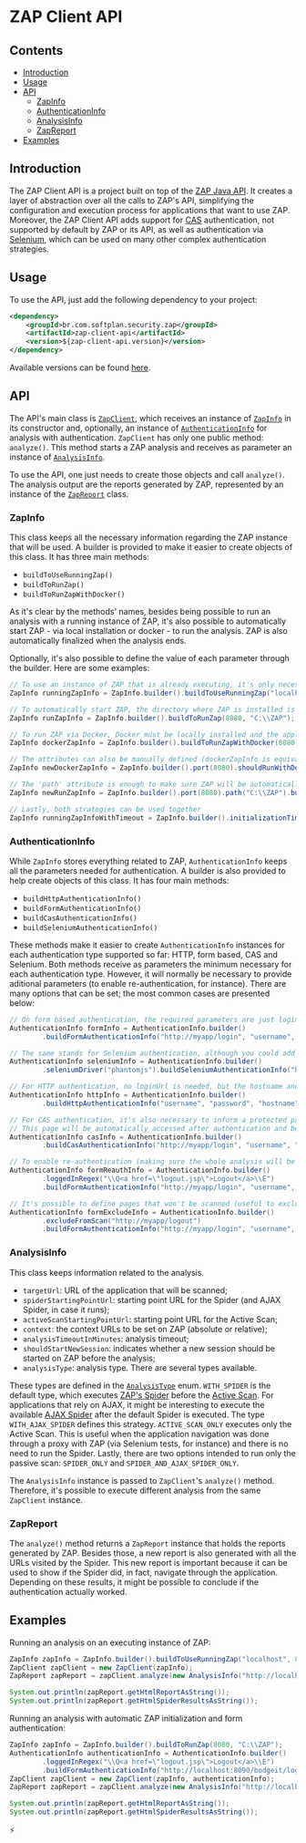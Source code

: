 # ZAP Client API

## Contents

- [Introduction](#introduction)
- [Usage](#usage)
- [API](#api)
    - [ZapInfo](#zapinfo)
    - [AuthenticationInfo](#authenticationinfo)
    - [AnalysisInfo](#analysisinfo)
    - [ZapReport](#zapreport)
- [Examples](#examples)

## Introduction

The ZAP Client API is a project built on top of the [ZAP Java API](https://github.com/zaproxy/zaproxy/wiki/ApiJava). It creates a layer of abstraction over all the calls to ZAP's API, simplifying the configuration and execution process for applications that want to use ZAP. Moreover, the ZAP Client API adds support for [CAS](http://jasig.github.io/cas/) authentication, not supported by default by ZAP or its API, as well as authentication via [Selenium](http://www.seleniumhq.org/), which can be used on many other complex authentication strategies.

## Usage

To use the API, just add the following dependency to your project:

```xml
<dependency>
	<groupId>br.com.softplan.security.zap</groupId>
	<artifactId>zap-client-api</artifactId>
	<version>${zap-client-api.version}</version>
</dependency>
```

Available versions can be found [here](http://search.maven.org/#search%7Cga%7C1%7Cg%3A%22br.com.softplan.security.zap%22%20AND%20a%3A%22zap-client-api%22).

## API

The API's main class is [`ZapClient`](src/main/java/br/com/softplan/security/zap/api/ZapClient.java), which receives an instance of [`ZapInfo`](../zap-utils/src/main/java/br/com/softplan/security/zap/commons/ZapInfo.java) in its constructor and, optionally, an instance of [`AuthenticationInfo`](src/main/java/br/com/softplan/security/zap/api/model/AuthenticationInfo.java) for analysis with authentication. `ZapClient` has only one public method: `analyze()`. This method starts a ZAP analysis and receives as parameter an instance of [`AnalysisInfo`](src/main/java/br/com/softplan/security/zap/api/model/AnalysisInfo.java).

To use the API, one just needs to create those objects and call `analyze()`. The analysis output are the reports generated by ZAP, represented by an instance of the [`ZapReport`](src/main/java/br/com/softplan/security/zap/api/report/ZapReport.java) class.

### ZapInfo

This class keeps all the necessary information regarding the ZAP instance that will be used. A builder is provided to make it easier to create objects of this class. It has three main methods:

- `buildToUseRunningZap()`
- `buildToRunZap()`
- `buildToRunZapWithDocker()`

As it's clear by the methods' names, besides being possible to run an analysis with a running instance of ZAP, it's also possible to automatically start ZAP - via local installation or docker - to run the analysis. ZAP is also automatically finalized when the analysis ends.

Optionally, it's also possible to define the value of each parameter through the builder. Here are some examples:

```java
// To use an instance of ZAP that is already executing, it's only necessary to inform ZAP's host and port
ZapInfo runningZapInfo = ZapInfo.builder().buildToUseRunningZap("localhost", 8080);

// To automatically start ZAP, the directory where ZAP is installed is required
ZapInfo runZapInfo = ZapInfo.builder().buildToRunZap(8080, "C:\\ZAP");

// To run ZAP via Docker, Docker must be locally installed and the application must have permission to run Docker
ZapInfo dockerZapInfo = ZapInfo.builder().buildToRunZapWithDocker(8080);

// The attributes can also be manually defined (dockerZapInfo is equivalent to newDockerZapInfo, for instance)
ZapInfo newDockerZapInfo = ZapInfo.builder().port(8080).shouldRunWithDocker(true).build();

// The 'path' attribute is enough to make sure ZAP will be automatically started
ZapInfo newRunZapInfo = ZapInfo.builder().port(8080).path("C:\\ZAP").build(); // equivalent to runZapInfo

// Lastly, both strategies can be used together
ZapInfo runningZapInfoWithTimeout = ZapInfo.builder().initializationTimeoutInMillis(30000L).buildToRunZap(8090, "C:\\ZAP");
```

### AuthenticationInfo

While `ZapInfo` stores everything related to ZAP, `AuthenticationInfo` keeps all the parameters needed for authentication. A builder is also provided to help create objects of this class. It has four main methods:

- `buildHttpAuthenticationInfo()`
- `buildFormAuthenticationInfo()`
- `buildCasAuthenticationInfo()`
- `buildSeleniumAuthenticationInfo()`

These methods make it easier to create `AuthenticationInfo` instances for each authentication type supported so far: HTTP, form based, CAS and Selenium. Both methods receive as parameters the minimum necessary for each authentication type. However, it will normally be necessary to provide aditional parameters (to enable re-authentication, for instance). There are many options that can be set; the most common cases are presented below:

```java
// On form based authentication, the required parameters are just loginUrl, username and password
AuthenticationInfo formInfo = AuthenticationInfo.builder()
        .buildFormAuthenticationInfo("http://myapp/login", "username", "password");

// The same stands for Selenium authentication, although you could add some parameters like the web driver to be used
AuthenticationInfo seleniumInfo = AuthenticationInfo.builder()
        .seleniumDriver("phantomjs").buildSeleniumAuthenticationInfo("http://myapp/login", "username", "password");

// For HTTP authentication, no loginUrl is needed, but the hostname and realm are required
AuthenticationInfo httpInfo = AuthenticationInfo.builder()
        .buildHttpAuthenticationInfo("username", "password", "hostname", "realm");

// For CAS authentication, it's also necessary to inform a protected page for each context that will be analyzed
// This page will be automatically accessed after authentication and before ZAP's scan, avoiding redirections during the scan
AuthenticationInfo casInfo = AuthenticationInfo.builder()
        .buildCasAuthenticationInfo("http://myapp/login", "username", "password", "http://mydomain/myapp/protected/somePage");

// To enable re-authentication (making sure the whole analysis will be authenticated), simply define a value for either loggedInRegex or loggedOutRegex
AuthenticationInfo formReauthInfo = AuthenticationInfo.builder()
        .loggedInRegex("\\Q<a href=\"logout.jsp\">Logout</a>\\E")
        .buildFormAuthenticationInfo("http://myapp/login", "username", "password");

// It's possible to define pages that won't be scanned (useful to exclude logout pages from the scan if re-authentication is not possible)
AuthenticationInfo formExcludeInfo = AuthenticationInfo.builder()
        .excludeFromScan("http://myapp/logout")
        .buildFormAuthenticationInfo("http://myapp/login", "username", "password");
```

### AnalysisInfo

This class keeps information related to the analysis. 

- `targetUrl`: URL of the application that will be scanned;
- `spiderStartingPointUrl`: starting point URL for the Spider (and AJAX Spider, in case it runs);
- `activeScanStartingPointUrl`: starting point URL for the Active Scan;
- `context`: the context URLs to be set on ZAP (absolute or relative);
- `analysisTimeoutInMinutes`: analysis timeout;
- `shouldStartNewSession`: indicates whether a new session should be started on ZAP before the analysis;
- `analysisType`: analysis type. There are several types available.

These types are defined in the [`AnalysisType`](src/main/java/br/com/softplan/security/zap/api/model/AnalysisType.java) enum. `WITH_SPIDER` is the default type, which executes [ZAP's Spider](https://github.com/zaproxy/zap-core-help/wiki/HelpStartConceptsSpider) before the [Active Scan](https://github.com/zaproxy/zap-core-help/wiki/HelpStartConceptsAscan). For applications that rely on AJAX, it might be interesting to execute the available [AJAX Spider](https://github.com/zaproxy/zap-core-help/wiki/HelpAddonsSpiderAjaxConcepts) after the default Spider is executed. The type `WITH_AJAX_SPIDER` defines this strategy. `ACTIVE_SCAN_ONLY` executes only the Active Scan. This is useful when the application navigation was done through a proxy with ZAP (via Selenium tests, for instance) and there is no need to run the Spider. Lastly, there are two options intended to run only the passive scan: `SPIDER_ONLY` and `SPIDER_AND_AJAX_SPIDER_ONLY`.

The `AnalysisInfo` instance is passed to `ZapClient`'s `analyze()` method. Therefore, it's possible to execute different analysis from the same `ZapClient` instance.

### ZapReport

The `analyze()` method returns a `ZapReport` instance that holds the reports generated by ZAP. Besides those, a new report is also generated with all the URLs visited by the Spider. This new report is important because it can be used to show if the Spider did, in fact, navigate through the application. Depending on these results, it might be possible to conclude if the authentication actually worked.

## Examples

Running an analysis on an executing instance of ZAP:

```java
ZapInfo zapInfo = ZapInfo.builder().buildToUseRunningZap("localhost", 8080);
ZapClient zapClient = new ZapClient(zapInfo);
ZapReport zapReport = zapClient.analyze(new AnalysisInfo("http://localhost:8090/bodgeit", 120));

System.out.println(zapReport.getHtmlReportAsString());
System.out.println(zapReport.getHtmlSpiderResultsAsString());
```

Running an analysis with automatic ZAP initialization and form authentication:

```java
ZapInfo zapInfo = ZapInfo.builder().buildToRunZap(8080, "C:\\ZAP");
AuthenticationInfo authenticationInfo = AuthenticationInfo.builder()
        .loggedInRegex("\\Q<a href=\"logout.jsp\">Logout</a>\\E")
        .buildFormAuthenticationInfo("http://localhost:8090/bodgeit/login.jsp", "user", "pass");
ZapClient zapClient = new ZapClient(zapInfo, authenticationInfo);
ZapReport zapReport = zapClient.analyze(new AnalysisInfo("http://localhost:8090/bodgeit", 120));

System.out.println(zapReport.getHtmlReportAsString());
System.out.println(zapReport.getHtmlSpiderResultsAsString());
```

:zap:
